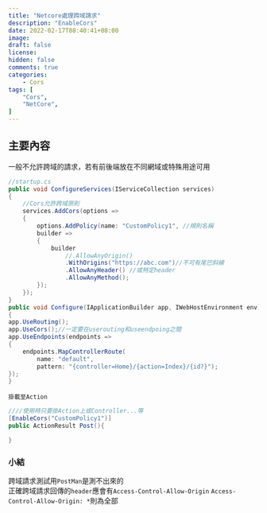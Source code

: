 ```yaml
---
title: "Netcore處理跨域請求"
description: "EnableCors"
date: 2022-02-17T08:40:41+08:00
image: 
draft: false
license: 
hidden: false
comments: true
categories:
    - Cors
tags: [
    "Cors",
    "NetCore",
]
---
```


## 主要內容

一般不允許跨域的請求，若有前後端放在不同網域或特殊用途可用
```C#
//startup.cs
public void ConfigureServices(IServiceCollection services)
{
    //Cors允許跨域原則
    services.AddCors(options =>
    {
        options.AddPolicy(name: "CustomPolicy1", //規則名稱
        builder =>
        {
            builder
                //.AllowAnyOrigin()
                .WithOrigins("https://abc.com")//不可有尾巴斜線
                .AllowAnyHeader() //或特定header
                .AllowAnyMethod();
        });
    });
}
public void Configure(IApplicationBuilder app, IWebHostEnvironment env)
{
app.UseRouting();
app.UseCors();//一定要在userouting和useendpoing之間
app.UseEndpoints(endpoints =>
{
    endpoints.MapControllerRoute(
        name: "default",
        pattern: "{controller=Home}/{action=Index}/{id?}");
});
}

```
`掛載至Action`
```C#
////使用時只要掛Action上或Controller...等
[EnableCors("CustomPolicy1")]
public ActionResult Post(){

}
```  

### 小結

跨域請求測試用`PostMan`是測不出來的  
正確跨域請求回傳的`header`應會有`Access-Control-Allow-Origin`
`Access-Control-Allow-Origin: *`則為全部  
